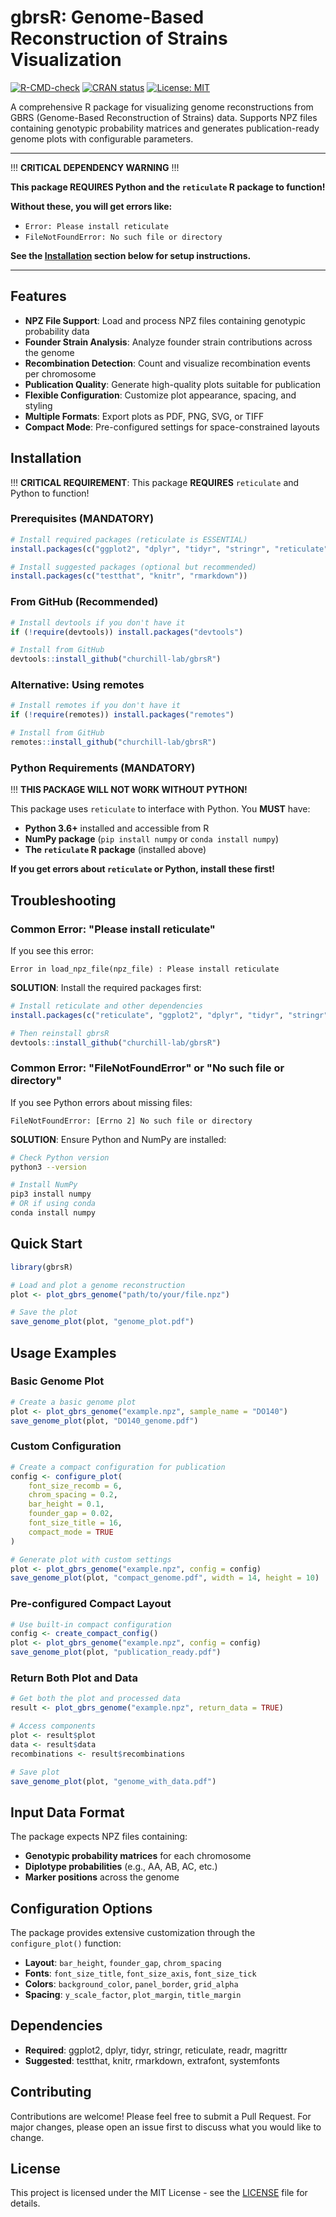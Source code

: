 # gbrsR: Genome-Based Reconstruction of Strains Visualization

[![R-CMD-check](https://github.com/churchill-lab/gbrsR/workflows/R-CMD-check/badge.svg)](https://github.com/churchill-lab/gbrsR/actions)
[![CRAN status](https://www.r-pkg.org/badges/version/gbrsR)](https://cran.r-project.org/package=gbrsR)
[![License: MIT](https://img.shields.io/badge/License-MIT-yellow.svg)](https://opensource.org/licenses/MIT)

A comprehensive R package for visualizing genome reconstructions from GBRS (Genome-Based Reconstruction of Strains) data. Supports NPZ files containing genotypic probability matrices and generates publication-ready genome plots with configurable parameters.

---

!!! **CRITICAL DEPENDENCY WARNING** !!!

**This package REQUIRES Python and the `reticulate` R package to function!**

**Without these, you will get errors like:**
- `Error: Please install reticulate`
- `FileNotFoundError: No such file or directory`

**See the [Installation](#installation) section below for setup instructions.**

---

## Features

- **NPZ File Support**: Load and process NPZ files containing genotypic probability data
- **Founder Strain Analysis**: Analyze founder strain contributions across the genome
- **Recombination Detection**: Count and visualize recombination events per chromosome
- **Publication Quality**: Generate high-quality plots suitable for publication
- **Flexible Configuration**: Customize plot appearance, spacing, and styling
- **Multiple Formats**: Export plots as PDF, PNG, SVG, or TIFF
- **Compact Mode**: Pre-configured settings for space-constrained layouts

## Installation

!!! **CRITICAL REQUIREMENT**: This package **REQUIRES** `reticulate` and Python to function!

### Prerequisites (MANDATORY)

```r
# Install required packages (reticulate is ESSENTIAL)
install.packages(c("ggplot2", "dplyr", "tidyr", "stringr", "reticulate", "readr", "magrittr"))

# Install suggested packages (optional but recommended)
install.packages(c("testthat", "knitr", "rmarkdown"))
```

### From GitHub (Recommended)

```r
# Install devtools if you don't have it
if (!require(devtools)) install.packages("devtools")

# Install from GitHub
devtools::install_github("churchill-lab/gbrsR")
```

### Alternative: Using remotes

```r
# Install remotes if you don't have it
if (!require(remotes)) install.packages("remotes")

# Install from GitHub
remotes::install_github("churchill-lab/gbrsR")
```

### Python Requirements (MANDATORY)

!!! **THIS PACKAGE WILL NOT WORK WITHOUT PYTHON!**

This package uses `reticulate` to interface with Python. You **MUST** have:
- **Python 3.6+** installed and accessible from R
- **NumPy package** (`pip install numpy` or `conda install numpy`)
- **The `reticulate` R package** (installed above)

**If you get errors about `reticulate` or Python, install these first!**

## Troubleshooting

### Common Error: "Please install reticulate"

If you see this error:
```
Error in load_npz_file(npz_file) : Please install reticulate
```

**SOLUTION**: Install the required packages first:
```r
# Install reticulate and other dependencies
install.packages(c("reticulate", "ggplot2", "dplyr", "tidyr", "stringr", "readr", "magrittr"))

# Then reinstall gbrsR
devtools::install_github("churchill-lab/gbrsR")
```

### Common Error: "FileNotFoundError" or "No such file or directory"

If you see Python errors about missing files:
```
FileNotFoundError: [Errno 2] No such file or directory
```

**SOLUTION**: Ensure Python and NumPy are installed:
```bash
# Check Python version
python3 --version

# Install NumPy
pip3 install numpy
# OR if using conda
conda install numpy
```

## Quick Start

```r
library(gbrsR)

# Load and plot a genome reconstruction
plot <- plot_gbrs_genome("path/to/your/file.npz")

# Save the plot
save_genome_plot(plot, "genome_plot.pdf")
```

## Usage Examples

### Basic Genome Plot

```r
# Create a basic genome plot
plot <- plot_gbrs_genome("example.npz", sample_name = "DO140")
save_genome_plot(plot, "DO140_genome.pdf")
```

### Custom Configuration

```r
# Create a compact configuration for publication
config <- configure_plot(
    font_size_recomb = 6,
    chrom_spacing = 0.2,
    bar_height = 0.1,
    founder_gap = 0.02,
    font_size_title = 16,
    compact_mode = TRUE
)

# Generate plot with custom settings
plot <- plot_gbrs_genome("example.npz", config = config)
save_genome_plot(plot, "compact_genome.pdf", width = 14, height = 10)
```

### Pre-configured Compact Layout

```r
# Use built-in compact configuration
config <- create_compact_config()
plot <- plot_gbrs_genome("example.npz", config = config)
save_genome_plot(plot, "publication_ready.pdf")
```

### Return Both Plot and Data

```r
# Get both the plot and processed data
result <- plot_gbrs_genome("example.npz", return_data = TRUE)

# Access components
plot <- result$plot
data <- result$data
recombinations <- result$recombinations

# Save plot
save_genome_plot(plot, "genome_with_data.pdf")
```

## Input Data Format

The package expects NPZ files containing:
- **Genotypic probability matrices** for each chromosome
- **Diplotype probabilities** (e.g., AA, AB, AC, etc.)
- **Marker positions** across the genome

## Configuration Options

The package provides extensive customization through the `configure_plot()` function:

- **Layout**: `bar_height`, `founder_gap`, `chrom_spacing`
- **Fonts**: `font_size_title`, `font_size_axis`, `font_size_tick`
- **Colors**: `background_color`, `panel_border`, `grid_alpha`
- **Spacing**: `y_scale_factor`, `plot_margin`, `title_margin`

## Dependencies

- **Required**: ggplot2, dplyr, tidyr, stringr, reticulate, readr, magrittr
- **Suggested**: testthat, knitr, rmarkdown, extrafont, systemfonts

## Contributing

Contributions are welcome! Please feel free to submit a Pull Request. For major changes, please open an issue first to discuss what you would like to change.

## License

This project is licensed under the MIT License - see the [LICENSE](LICENSE) file for details.

